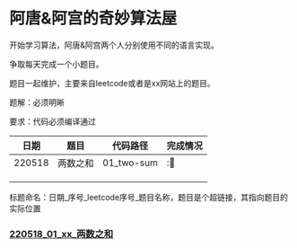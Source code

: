# 阿唐&阿宫的奇妙算法屋

开始学习算法，阿唐&阿宫两个人分别使用不同的语言实现。

争取每天完成一个小题目。



题目一起维护，主要来自leetcode或者是xx网站上的题目。

题解：必须明晰

要求：代码必须编译通过



| 日期   | 题目     | 代码路径   | 完成情况  |
| ------ | -------- | ---------- | --------- |
| 220518 | 两数之和 | 01_two-sum | ::hammer: |
|        |          |            |           |
|        |          |            |           |
|        |          |            |           |

  



标题命名：日期\_序号\_leetcode序号\_题目名称，题目是个超链接，其指向题目的实际位置

### [220518_01_xx_两数之和](https://leetcode.cn/problems/two-sum/)




